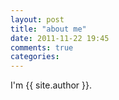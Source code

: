 ```yaml
---
layout: post
title: "about me"
date: 2011-11-22 19:45
comments: true
categories:
---
```

I'm {{ site.author }}.
